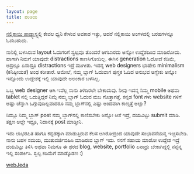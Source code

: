 ```yaml
---
layout: page
title: ಪರಿಚಯ
---
```


<a target="_blank" href="http://nallikayi.com"><i class="fa fa-microphone"></i> ನಲ್ಲಿಕಾಯಿ ಪಾಡ್ಕ್ಯಾಸ್ಟ್</a>ನಲ್ಲಿ ಕೇವಲ ಧ್ವನಿ ಕೇಳುವ ಅವಕಾಶ ಇತ್ತು, ಆದರೆ ನಲ್ಲಿಕಾಯಿ ಅಂಗಳದಲ್ಲಿ ಬರಹಗಳನ್ನೂ ಓದಬಹುದು.

ನಾನಿಲ್ಲಿ ಬಳಸಿರುವ layout ಓದುಗರಿಗೆ ಸ್ವಲ್ಪವೂ ತೊಂದರೆ ಆಗಬಾರದು ಅನ್ನೋ ಉದ್ದೆಶದಿಂದ ಮಾಡಿರೋದು. ಹಾಗಾಗಿ ನಿಮಗೆ ಯಾವುದೇ distractions ಕಾಣಸಿಗೋದಿಲ್ಲ. ಈಗಿನ generation ಓದೋದೆ ಕಡಿಮೆ, ಅದ್ರಲ್ಲೂ ಏನಾದ್ರೂ distractions ಇದ್ರೆ ಮುಗೀತು. ಇದನ್ನ web designers ಭಾಷೇಲಿ minimalism (ಕನಿಷ್ಠೀಯತೆ) ಅಂಥ ಕರೀತಾರೆ. ಆಮೇಲೆ, ನಮ್ಮ ಬ್ಲಾಗ್‍ ಓದುವಾಗ ಪುಸ್ತಕ ಓದಿದ ಅನುಭವ ಆಗ್ಬೇಕು ಅನ್ನೋ ಇನ್ನೊಂದು ಉದ್ದೇಶಕ್ಕೆ ಇಲ್ಲಿ ಯಾವುದೇ ಅಲಂಕಾರ ಬಳಸಿಲ್ಲ. 

ಒಬ್ಬ web designer ಆಗಿ ಇವೆಲ್ಲ ನಾನು ತಿಳಿದಿರಲೇ ಬೇಕಾದುವು. ನೀವು ಇದನ್ನ ನಿಮ್ಮ mobile ಅಥವಾ tablet ನಲ್ಲಿ ಒದುತ್ತಿದ್ದರೆ ನಿಮ್ಗೆ ನಮ್ಮ ಬ್ಲಾಗ್ ಓದುವ ಮಜ ಗೊತ್ತಾಗತ್ತೆ. ಕನ್ನಡ font ಗಳು website ಗಳಿಗೆ ಅಷ್ಟು ಚೆನ್ನಾಗಿ ಒಗ್ಗುವುದಿಲ್ಲವಾದರೂ ನಮ್ಮ ಬ್ಲಾಗ್‍ನಲ್ಲಿ ಎಷ್ಟು ಅಂದವಾಗಿ ಕಾಣ್ಸತ್ತೆ ಅಲ್ವಾ?

ನಿಮ್ಗೂ ನಿಮ್ಮ ಬ್ಲಾಗ್ post ನಮ್ಮ ಬ್ಲಾಗ್‍ನಲ್ಲಿ ಕಾಣಿಸಬೇಕು ಅನ್ನೋ ಆಸೆ ಇದ್ರೆ, ದಯವಿಟ್ಟು submit ಮಾಡಿ. ತಕ್ಷಣ ಅಲ್ದೇ ಇದ್ರೂ, ನಿದಾನಕ್ಕೆ post ಮಾಡ್ತೀನಿ.

ಇದು ಲಾಭರಹಿತ ಹಾಗೂ ಕನ್ನಡಕ್ಕಾಗಿ ಮಾಡುತ್ತಿರುವ ಕೆಲಸ ಆಗಿರೋದ್ರಂದ ಯಾವುದೇ ಸಂಭಾವನೆಯನ್ನ ಇಚ್ಚಿಸಬೇಡಿ. ನಾನು ಬಹಳ ಸಮಯ, ಮುತುವರ್ಜಿವಹಿಸಿ ಮಾಡಿರುವ ಬ್ಲಾಗ್ ಇದು. ನನಗೆ ಸಹಾಯ ಮಾಡೋ ಉದ್ದೇಶ ಇದ್ರೆ ದಯವಿಟ್ಟು ತಿಳಿಸಿ ಅಥವಾ ನಿಮಗೂ ಈ ಥರದ blog, website, portfolio ಏನಾದ್ರು ಬೇಕಾಗಿದ್ದಲ್ಲಿ ನನ್ನನ್ನ ಇಲ್ಲಿ ಸಂಪರ್ಕಿಸಿ. ಸ್ವಲ್ಪ ಕಡಿಮೆಗೆ ಮಾಡ್ಕೊಡಣ :)

<i class="fa fa-github-alt"></i>[ webJeda](http://webjeda.com)